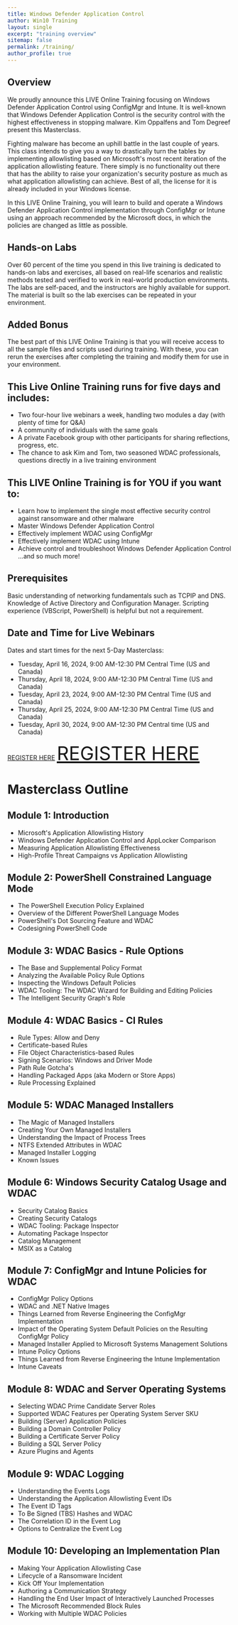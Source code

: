 ```yaml
---
title: Windows Defender Application Control
author: Win10 Training 
layout: single
excerpt: "training overview"
sitemap: false
permalink: /training/
author_profile: true
---
```


## Overview ##
We proudly announce this LIVE Online Training focusing on Windows Defender Application Control using ConfigMgr and Intune.  It is well-known that Windows Defender Application Control is the security control with the highest effectiveness in stopping malware. Kim Oppalfens and Tom Degreef present this Masterclass.

Fighting malware has become an uphill battle in the last couple of years. This class intends to give you a way to drastically turn the tables by implementing allowlisting based on Microsoft's most recent iteration of the application allowlisting feature. There simply is no functionality out there that has the ability to raise your organization's security posture as much as what application allowlisting can achieve. Best of all, the license for it is already included in your Windows license.

In this LIVE Online Training, you will learn to build and operate a Windows Defender Application Control implementation through ConfigMgr or Intune using an approach recommended by the Microsoft docs, in which the policies are changed as little as possible.

## Hands-on Labs ##
Over 60 percent of the time you spend in this live training is dedicated to hands-on labs and exercises, all based on  real-life scenarios and realistic methods tested and verified to work in real-world production environments.  The labs are self-paced, and the instructors are highly available for support. The material is built so the lab exercises can be repeated in your environment.

## Added Bonus ##
The best part of this LIVE Online Training is that you will receive access to all the sample files and scripts used during training.  With these, you can rerun the exercises after completing the training and modify them for use in your environment.


## This Live Online Training runs for five days and includes: ## 

- Two four-hour live webinars a week, handling two modules a day (with plenty of time for Q&A)
- A community of individuals with the same goals
- A private Facebook group with other participants for sharing reflections, progress, etc.
- The chance to ask Kim and Tom, two seasoned WDAC professionals, questions directly in a live training environment

## This LIVE Online Training is for YOU if you want to: ##

- Learn how to implement the single most effective security control against ransomware and other malware
- Master Windows Defender Application Control
- Effectively implement WDAC using ConfigMgr
- Effectively implement WDAC using Intune
- Achieve control and troubleshoot Windows Defender Application Control
...and so much more!

## Prerequisites ##
Basic understanding of networking fundamentals such as TCPIP and DNS. Knowledge of Active Directory and Configuration Manager. Scripting experience (VBScript, PowerShell) is helpful but not a requirement.

## Date and Time for Live Webinars ##

Dates and start times for the next 5-Day Masterclass:

- Tuesday, April 16, 2024, 9:00 AM-12:30 PM Central Time (US and Canada)
- Thursday, April 18, 2024, 9:00 AM-12:30 PM Central Time (US and Canada)
- Tuesday, April 23, 2024, 9:00 AM-12:30 PM Central Time (US and Canada)
- Thursday, April 25, 2024, 9:00 AM-12:30 PM Central Time (US and Canada)
- Tuesday, April 30, 2024, 9:00 AM-12:30 PM Central time (US and Canada)

[REGISTER HERE](https://academy.viamonstra.com/order?ct=5a7fcf5d-8ed5-4b6a-b6c3-edeb94d680df)
<span style="font-size:3em;">[REGISTER HERE](https://academy.viamonstra.com/order?ct=5a7fcf5d-8ed5-4b6a-b6c3-edeb94d680df)</span>

# Masterclass Outline # 
## Module 1: Introduction ##

* Microsoft's Application Allowlisting History
* Windows Defender Application Control and AppLocker Comparison
* Measuring Application Allowlisting Effectiveness
* High-Profile Threat Campaigns vs Application Allowlisting


## Module 2: PowerShell Constrained Language Mode ##

* The PowerShell Execution Policy Explained
* Overview of the Different PowerShell Language Modes
* PowerShell's Dot Sourcing Feature and WDAC
* Codesigning PowerShell Code

## Module 3: WDAC Basics - Rule Options ##

* The Base and Supplemental Policy Format
* Analyzing the Available Policy Rule Options
* Inspecting the Windows Default Policies
* WDAC Tooling: The WDAC Wizard for Building and Editing Policies
* The Intelligent Security Graph's Role

## Module 4: WDAC Basics - CI Rules ##

* Rule Types: Allow and Deny
* Certificate-based Rules
* File Object Characteristics-based Rules
* Signing Scenarios: Windows and Driver Mode
* Path Rule Gotcha's
* Handling Packaged Apps (aka Modern or Store Apps)
* Rule Processing Explained

## Module 5: WDAC Managed Installers ##

* The Magic of Managed Installers
* Creating Your Own Managed Installers
* Understanding the Impact of Process Trees
* NTFS Extended Attributes in WDAC
* Managed Installer Logging
* Known Issues

## Module 6: Windows Security Catalog Usage and WDAC ##

* Security Catalog Basics
* Creating Security Catalogs
* WDAC Tooling: Package Inspector
* Automating Package Inspector
* Catalog Management
* MSIX as a Catalog


## Module 7: ConfigMgr and Intune Policies for WDAC ##

* ConfigMgr Policy Options
* WDAC and .NET Native Images
* Things Learned from Reverse Engineering the ConfigMgr Implementation
* Impact of the Operating System Default Policies on the Resulting ConfigMgr Policy
* Managed Installer Applied to Microsoft Systems Management Solutions
* Intune Policy Options
* Things Learned from Reverse Engineering the Intune Implementation
* Intune Caveats

## Module 8: WDAC and Server Operating Systems ##

* Selecting WDAC Prime Candidate Server Roles
* Supported WDAC Features per Operating System Server SKU
* Building (Server) Application Policies
* Building a Domain Controller Policy
* Building a Certificate Server Policy
* Building a SQL Server Policy
* Azure Plugins and Agents


## Module 9: WDAC Logging ##

* Understanding the Events Logs
* Understanding the Application Allowlisting Event IDs
* The Event ID Tags
* To Be Signed (TBS) Hashes and WDAC
* The Correlation ID in the Event Log
* Options to Centralize the Event Log

## Module 10: Developing an Implementation Plan ##

* Making Your Application Allowlisting Case
* Lifecycle of a Ransomware Incident
* Kick Off Your Implementation
* Authoring a Communication Strategy
* Handling the End User Impact of Interactively Launched Processes
* The Microsoft Recommended Block Rules
* Working with Multiple WDAC Policies
